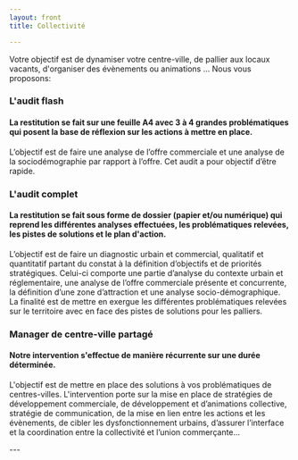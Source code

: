 ```yaml
---
layout: front
title: Collectivité

---
```

Votre objectif est de dynamiser votre centre-ville, de pallier aux locaux vacants, d'organiser des évènements ou animations ...
Nous vous proposons:
<div>
  <div class="card card border-primary m-3">
    <h3 class="card-header text-white bg-primary">L'audit flash</h3>
    <div class="card-block">
      <h4 class="card-title-primary m-2"> La restitution se fait sur une feuille A4 avec 3 à 4 grandes problématiques qui posent la base de réflexion sur les actions à mettre en place. </h4>
      <p class="card-text p-3">L’objectif est de faire une analyse de l’offre commerciale et une analyse de la sociodémographie par rapport à l’offre. Cet audit a pour objectif d’être rapide.</p>
    </div>
  </div>

  <div class="card card border-info m-3">
    <h3 class="card-header text-white bg-info">L'audit complet</h3>
    <div class="card-block">
      <h4 class="card-title-info m-2"> La restitution se fait sous forme de dossier (papier et/ou numérique) qui reprend les différentes analyses effectuées, les problématiques relevées, les pistes de solutions et le plan d'action. </h4>
      <p class="card-text p-3">L’objectif est de faire un diagnostic urbain et commercial, qualitatif et quantitatif partant du constat à la
      définition d’objectifs et de priorités stratégiques. Celui-ci comporte une partie d’analyse du
      contexte urbain et réglementaire, une analyse de l’offre commerciale présente et
      concurrente, la définition d’une zone d’attraction et une analyse socio-démographique. La finalité est de mettre en exergue les différentes problématiques relevées sur le territoire avec en face des pistes de solutions pour les palliers.</p>
    </div>
  </div>

  <div class="card card border-primary m-3">
    <h3 class="card-header text-white bg-primary">Manager de centre-ville partagé</h3>
    <div class="card-block">
      <h4 class="card-title-primary m-2"> Notre intervention s'effectue de manière récurrente sur une durée déterminée.</h4>
      <p class="card-text p-3">L'objectif est de mettre en place des solutions à vos problématiques de centres-villes. L'intervention porte sur la mise en place de stratégies de développement commerciale, de développement et d’animations collective, stratégie de communication, de la mise en lien entre les actions et les évènements, de cibler les dysfonctionnement urbains, d’assurer l’interface et la coordination entre la collectivité et l’union commerçante...</p>
    </div>
  </div>
</div>
---
